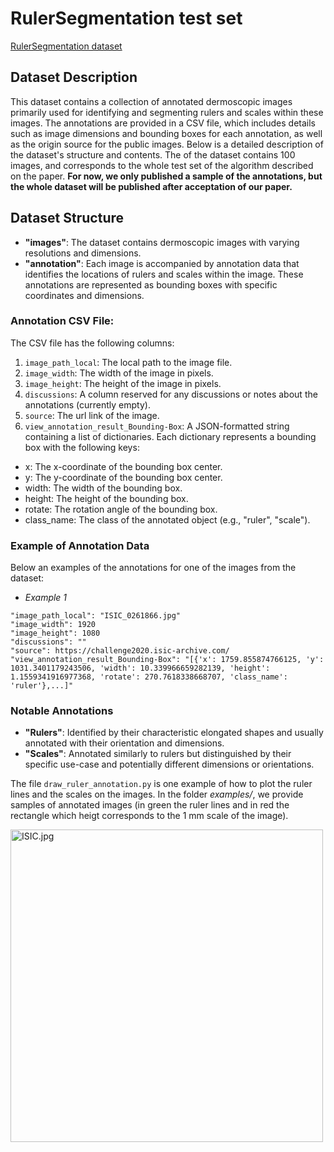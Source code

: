 # RulerSegmentation test set

[RulerSegmentation dataset](https://path/to/images)

## Dataset Description
This dataset contains a collection of annotated dermoscopic images primarily used for identifying and segmenting rulers and scales within these images. The annotations are provided in a CSV file, which includes details such as image dimensions and bounding boxes for each annotation, as well as the origin source for the public images. Below is a detailed description of the dataset's structure and contents.
The of the dataset contains 100 images, and corresponds to the whole test set of the algorithm described on the paper.  **For now, we only published a sample of the annotations, but the whole dataset will be published after acceptation of our paper.**

## Dataset Structure
- **"images"**: The dataset contains dermoscopic images with varying resolutions and dimensions.
- **"annotation"**: Each image is accompanied by annotation data that identifies the locations of rulers and scales within the image. These annotations are represented as bounding boxes with specific coordinates and dimensions.

### Annotation CSV File: 
The CSV file has the following columns:

1. `image_path_local`: The local path to the image file.
2. `image_width`: The width of the image in pixels.
3. `image_height`: The height of the image in pixels.
4. `discussions`: A column reserved for any discussions or notes about the annotations (currently empty).
5. `source`: The url link of the image.
6. `view_annotation_result_Bounding-Box`: A JSON-formatted string containing a list of dictionaries. Each dictionary represents a bounding box with the following keys:
  * x: The x-coordinate of the bounding box center.
  * y: The y-coordinate of the bounding box center.
  * width: The width of the bounding box.
  * height: The height of the bounding box.
  * rotate: The rotation angle of the bounding box.
  * class_name: The class of the annotated object (e.g., "ruler", "scale").

### Example of Annotation Data
Below an examples of the annotations for one of the images from the dataset:

- *Example 1*
```
"image_path_local": "ISIC_0261866.jpg"
"image_width": 1920
"image_height": 1080
"discussions": ""
"source": https://challenge2020.isic-archive.com/
"view_annotation_result_Bounding-Box": "[{'x': 1759.855874766125, 'y': 1031.3401179243506, 'width': 10.339966659282139, 'height': 1.1559341916977368, 'rotate': 270.7618338668707, 'class_name': 'ruler'},...]"
```

### Notable Annotations

- **"Rulers"**: Identified by their characteristic elongated shapes and usually annotated with their orientation and dimensions.
- **"Scales"**: Annotated similarly to rulers but distinguished by their specific use-case and potentially different dimensions or orientations.


The file `draw_ruler_annotation.py` is one example of how to plot the ruler lines and the scales on the images. In the folder *examples/*, we provide samples of annotated images (in green the ruler lines and in red the rectangle which heigt corresponds to the 1 mm scale of the image).

<img title="a title" alt="ISIC.jpg" src="annotated_examples/ISIC_0220438_annotated.png"  width="500"> 
